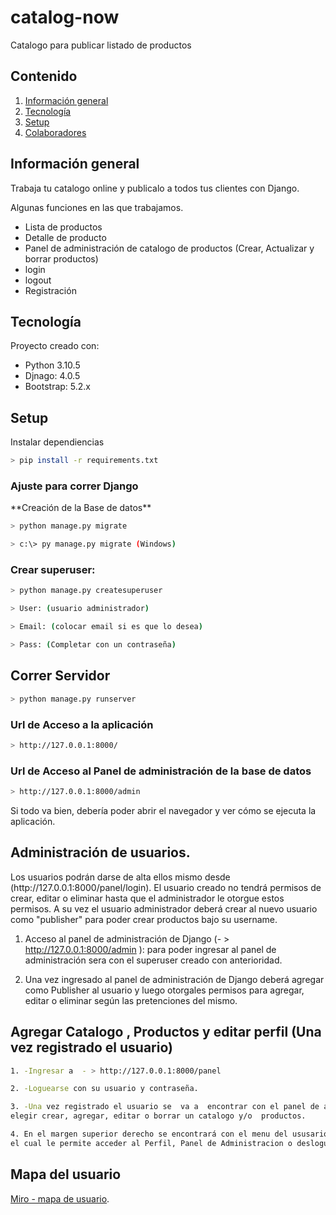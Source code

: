 # catalog-now
Catalogo para publicar listado de productos

## Contenido
1. [Información general](#información-general)
2. [Tecnología](#tecnología)
3. [Setup](#setup)
4. [Colaboradores](#colaboradores)

## Información general
<p>Trabaja tu catalogo online y publicalo a todos tus clientes con Django.</p>
<p>Algunas funciones en las que trabajamos.</p>

- Lista de productos
- Detalle de producto
- Panel de administración de catalogo de productos (Crear, Actualizar y borrar productos)
- login
- logout
- Registración

## Tecnología
<p>Proyecto creado con:</p>

- Python 3.10.5
- Djnago: 4.0.5
- Bootstrap: 5.2.x    

## Setup
<p>Instalar dependiencias</p>

```bash
> pip install -r requirements.txt
```

### Ajuste para correr Django
<p>**Creación de la Base de datos**</p>

```bash
> python manage.py migrate 

> c:\> py manage.py migrate (Windows)
```

### Crear superuser: 

```bash
> python manage.py createsuperuser

> User: (usuario administrador)

> Email: (colocar email si es que lo desea)

> Pass: (Completar con un contraseña)
```

## Correr Servidor

```bash
> python manage.py runserver
```
###  Url de Acceso a la aplicación
```bash
> http://127.0.0.1:8000/
```
 
### Url de Acceso al Panel de administración de la base de datos
```bash
> http://127.0.0.1:8000/admin 
```
<p>Si todo va bien, debería poder abrir el navegador y ver cómo se ejecuta la aplicación.</p>

## Administración de usuarios. 
<p>Los usuarios podrán darse de alta ellos mismo desde (http://127.0.0.1:8000/panel/login). El usuario creado no tendrá permisos de crear, editar o eliminar hasta que el administrador le otorgue estos permisos. A su vez el usuario administrador deberá crear al nuevo usuario como "publisher" para poder crear productos bajo su username.</p>

1. Acceso al panel de administración de Django (- > http://127.0.0.1:8000/admin ):
 para poder ingresar  al panel de administración sera con el superuser creado con anterioridad. 

2. Una vez ingresado al panel de administración de Django deberá  agregar como Publisher
al usuario y luego  otorgales permisos para agregar, editar o eliminar según las pretenciones del mismo.

## Agregar Catalogo , Productos y editar perfil (Una vez registrado el usuario) 

```bash
1. -Ingresar a  - > http://127.0.0.1:8000/panel 

2. -Loguearse con su usuario y contraseña.

3. -Una vez registrado el usuario se  va a  encontrar con el panel de administración de productos en dónde  podrá 
elegir crear, agregar, editar o borrar un catalogo y/o  productos.

4. En el margen superior derecho se encontrará con el menu del ususario
el cual le permite acceder al Perfil, Panel de Administracion o desloguearse
```
## Mapa del usuario

[Miro - mapa de usuario](https://miro.com/app/board/uXjVOj_k2rg=/?share_link_id=399463018519).

